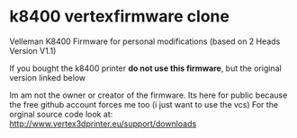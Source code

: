 # k8400 vertexfirmware clone 
Velleman K8400 Firmware for personal modifications (based on 2 Heads Version V1.1)

If you bought the k8400 printer **do not use this firmware**, but the original version linked below

Im am not the owner or creator of the firmware. Its here for public because the free github account forces me too (i just want to use the vcs)
For the orginal source code look at: http://www.vertex3dprinter.eu/support/downloads




